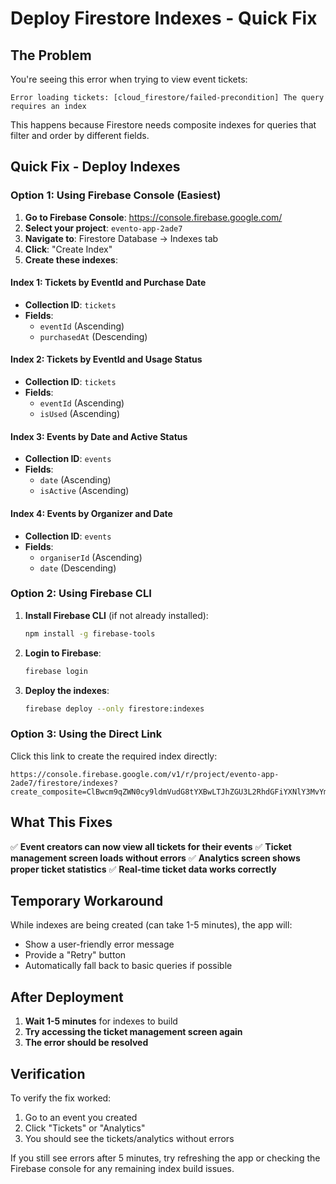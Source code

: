 # Deploy Firestore Indexes - Quick Fix

## The Problem
You're seeing this error when trying to view event tickets:
```
Error loading tickets: [cloud_firestore/failed-precondition] The query requires an index
```

This happens because Firestore needs composite indexes for queries that filter and order by different fields.

## Quick Fix - Deploy Indexes

### Option 1: Using Firebase Console (Easiest)

1. **Go to Firebase Console**: https://console.firebase.google.com/
2. **Select your project**: `evento-app-2ade7`
3. **Navigate to**: Firestore Database → Indexes tab
4. **Click**: "Create Index"
5. **Create these indexes**:

#### Index 1: Tickets by EventId and Purchase Date
- **Collection ID**: `tickets`
- **Fields**:
  - `eventId` (Ascending)
  - `purchasedAt` (Descending)

#### Index 2: Tickets by EventId and Usage Status
- **Collection ID**: `tickets`
- **Fields**:
  - `eventId` (Ascending)
  - `isUsed` (Ascending)

#### Index 3: Events by Date and Active Status
- **Collection ID**: `events`
- **Fields**:
  - `date` (Ascending)
  - `isActive` (Ascending)

#### Index 4: Events by Organizer and Date
- **Collection ID**: `events`
- **Fields**:
  - `organiserId` (Ascending)
  - `date` (Descending)

### Option 2: Using Firebase CLI

1. **Install Firebase CLI** (if not already installed):
   ```bash
   npm install -g firebase-tools
   ```

2. **Login to Firebase**:
   ```bash
   firebase login
   ```

3. **Deploy the indexes**:
   ```bash
   firebase deploy --only firestore:indexes
   ```

### Option 3: Using the Direct Link

Click this link to create the required index directly:
```
https://console.firebase.google.com/v1/r/project/evento-app-2ade7/firestore/indexes?create_composite=ClBwcm9qZWN0cy9ldmVudG8tYXBwLTJhZGU3L2RhdGFiYXNlY3MvYmFzZWRvY2tldHMvY29sbGVjdGlvbkdyb3Vwcy90aWNrZXRzL2luZGV4ZXMvXxABGgSKB2V2ZW50SWQQARoPCgtwdXJjaGFzZWRBdBACGgwKCF9fbmFtZV9fEAI
```

## What This Fixes

✅ **Event creators can now view all tickets for their events**
✅ **Ticket management screen loads without errors**
✅ **Analytics screen shows proper ticket statistics**
✅ **Real-time ticket data works correctly**

## Temporary Workaround

While indexes are being created (can take 1-5 minutes), the app will:
- Show a user-friendly error message
- Provide a "Retry" button
- Automatically fall back to basic queries if possible

## After Deployment

1. **Wait 1-5 minutes** for indexes to build
2. **Try accessing the ticket management screen again**
3. **The error should be resolved**

## Verification

To verify the fix worked:
1. Go to an event you created
2. Click "Tickets" or "Analytics"
3. You should see the tickets/analytics without errors

If you still see errors after 5 minutes, try refreshing the app or checking the Firebase console for any remaining index build issues.
